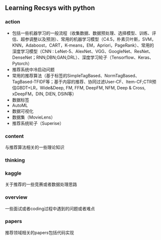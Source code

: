 ## Learning Recsys with python

### action

- 包括一些机器学习的一般流程（收集数据、数据预处理、选择模型、训练、评估、超参调整以及预测）、常用的机器学习模型（C4.5，朴素贝叶斯，SVM，KNN，Adaboost，CART，K-means，EM，Apriori，PageRank）、常用的深度学习模型（CNN : LeNet-5、AlexNet、VGG、GoogleNet、ResNet、DenseNet；RNN;DBN;GAN;DRL）、深度学习轮子（Tensorflow、Keras、Pytorch）
- 推荐系统中冷启动问题
- 常用的推荐算法（基于标签的SimpleTagBased、NormTagBased、TagBased-TFIDF等；基于内容的推荐、协同过滤User-CF、Item-CF;CTR预估GBDT+LR，Wide&Deep, FM, FFM, DeepFM, NFM, Deep & Cross, xDeepFM，DIN, DIEN, DSIN等）
- 数据标签
- AutoML
- 数据可视化
- 数据集（MovieLens）
- 推荐系统轮子（Superise）

### content

与推荐算法相关的一些理论知识

### thinking

### kaggle

关于推荐的一些竞赛或者数据处理思路

### overview

一些面试或者coding过程中遇到的问题或者难点

### papers

推荐领域相关的papers包括代码实现

